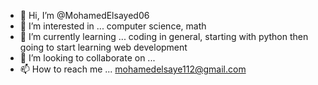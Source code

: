 - 👋 Hi, I’m @MohamedElsayed06
- 👀 I’m interested in ... computer science, math
- 🌱 I’m currently learning ... coding in general, starting with python then going to start learning web development
- 💞️ I’m looking to collaborate on ...
- 📫 How to reach me ... mohamedelsaye112@gmail.com

<!---
MohamedElsayed06/MohamedElsayed06 is a ✨ special ✨ repository because its `README.md` (this file) appears on your GitHub profile.
You can click the Preview link to take a look at your changes.
--->
